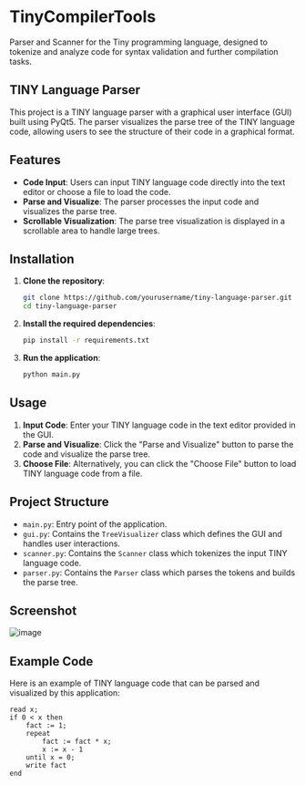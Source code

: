 # TinyCompilerTools
Parser and Scanner for the Tiny programming language, designed to tokenize and analyze code for syntax validation and further compilation tasks.

## TINY Language Parser

This project is a TINY language parser with a graphical user interface (GUI) built using PyQt5. The parser visualizes the parse tree of the TINY language code, allowing users to see the structure of their code in a graphical format.

## Features

- **Code Input**: Users can input TINY language code directly into the text editor or choose a file to load the code.
- **Parse and Visualize**: The parser processes the input code and visualizes the parse tree.
- **Scrollable Visualization**: The parse tree visualization is displayed in a scrollable area to handle large trees.

## Installation

1. **Clone the repository**:
    ```bash
    git clone https://github.com/yourusername/tiny-language-parser.git
    cd tiny-language-parser
    ```

2. **Install the required dependencies**:
    ```bash
    pip install -r requirements.txt
    ```

3. **Run the application**:
    ```bash
    python main.py
    ```

## Usage

1. **Input Code**: Enter your TINY language code in the text editor provided in the GUI.
2. **Parse and Visualize**: Click the "Parse and Visualize" button to parse the code and visualize the parse tree.
3. **Choose File**: Alternatively, you can click the "Choose File" button to load TINY language code from a file.

## Project Structure

- `main.py`: Entry point of the application.
- `gui.py`: Contains the `TreeVisualizer` class which defines the GUI and handles user interactions.
- `scanner.py`: Contains the `Scanner` class which tokenizes the input TINY language code.
- `parser.py`: Contains the `Parser` class which parses the tokens and builds the parse tree.

## Screenshot

![image](https://github.com/user-attachments/assets/3c7a32df-84b5-4dcf-9bd1-f4628572a032)

## Example Code

Here is an example of TINY language code that can be parsed and visualized by this application:

```tiny
read x;
if 0 < x then
    fact := 1;
    repeat
        fact := fact * x;
        x := x - 1
    until x = 0;
    write fact
end
